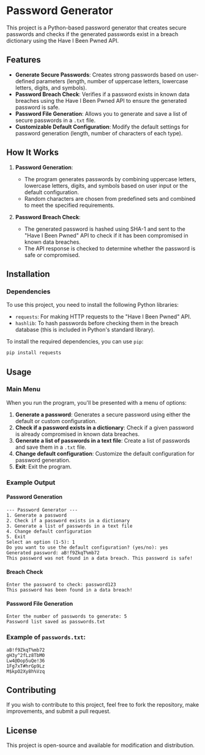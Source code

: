# Password Generator

This project is a Python-based password generator that creates secure passwords and checks if the generated passwords exist in a breach dictionary using the Have I Been Pwned API.

## Features
- **Generate Secure Passwords**: Creates strong passwords based on user-defined parameters (length, number of uppercase letters, lowercase letters, digits, and symbols).
- **Password Breach Check**: Verifies if a password exists in known data breaches using the Have I Been Pwned API to ensure the generated password is safe.
- **Password File Generation**: Allows you to generate and save a list of secure passwords in a `.txt` file.
- **Customizable Default Configuration**: Modify the default settings for password generation (length, number of characters of each type).
  
## How It Works
1. **Password Generation**: 
    - The program generates passwords by combining uppercase letters, lowercase letters, digits, and symbols based on user input or the default configuration.
    - Random characters are chosen from predefined sets and combined to meet the specified requirements.
    
2. **Password Breach Check**:
    - The generated password is hashed using SHA-1 and sent to the "Have I Been Pwned" API to check if it has been compromised in known data breaches.
    - The API response is checked to determine whether the password is safe or compromised.

## Installation

### Dependencies
To use this project, you need to install the following Python libraries:
- `requests`: For making HTTP requests to the "Have I Been Pwned" API.
- `hashlib`: To hash passwords before checking them in the breach database (this is included in Python's standard library).

To install the required dependencies, you can use `pip`:

```bash
pip install requests
```

## Usage

### Main Menu
When you run the program, you'll be presented with a menu of options:
1. **Generate a password**: Generates a secure password using either the default or custom configuration.
2. **Check if a password exists in a dictionary**: Check if a given password is already compromised in known data breaches.
3. **Generate a list of passwords in a text file**: Create a list of passwords and save them in a `.txt` file.
4. **Change default configuration**: Customize the default configuration for password generation.
5. **Exit**: Exit the program.

### Example Output

#### Password Generation
```plaintext
--- Password Generator ---
1. Generate a password
2. Check if a password exists in a dictionary
3. Generate a list of passwords in a text file
4. Change default configuration
5. Exit
Select an option (1-5): 1
Do you want to use the default configuration? (yes/no): yes
Generated password: aB!f9ZkqT%mb72
This password was not found in a data breach. This password is safe!
```

#### Breach Check
```plaintext
Enter the password to check: password123
This password has been found in a data breach!
```

#### Password File Generation
```plaintext
Enter the number of passwords to generate: 5
Password list saved as passwords.txt
```

### Example of `passwords.txt`:
```plaintext
aB!f9ZkqT%mb72
gH3y^2fLz8TbM0
Lw4@Dop5uQe!36
1Fg7xT#hrGp9Lz
M$kpO2Xy8h%Vzq
```

## Contributing
If you wish to contribute to this project, feel free to fork the repository, make improvements, and submit a pull request.

## License
This project is open-source and available for modification and distribution.